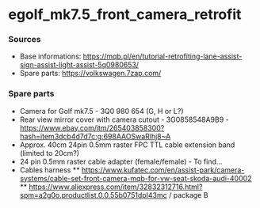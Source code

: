 # egolf_mk7.5_front_camera_retrofit

### Sources

* Base informations: https://mqb.pl/en/tutorial-retrofiting-lane-assist-sign-assist-light-assist-5q0980653/
* Spare parts: https://volkswagen.7zap.com/


### Spare parts

* Camera for Golf mk7.5 - 3Q0 980 654 (G, H or L?)
* Rear view mirror cover with camera cutout - 3G0858548A9B9 - https://www.ebay.com/itm/265403858300?hash=item3dcb4d7d7c:g:698AAOSwaRlhj8~A
* Approx. 40cm 24pin 0.5mm raster FPC TTL cable extension band (limited to 20cm?)
* 24 pin 0.5mm raster cable adapter (female/female) - To find...
* Cables harness
** https://www.kufatec.com/en/assist-park/camera-systems/cable-set-front-camera-mqb-for-vw-seat-skoda-audi-40002
** https://www.aliexpress.com/item/32832312716.html?spm=a2g0o.productlist.0.0.55b0751dpI43mc / package B


